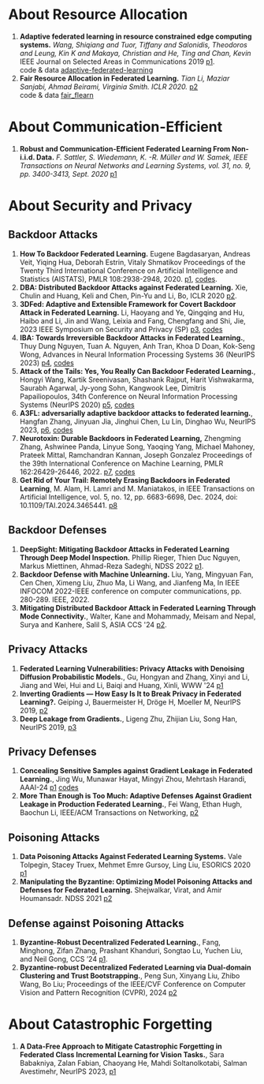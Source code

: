 # About Resource Allocation
1. **Adaptive federated learning in resource constrained edge computing systems.**  *Wang, Shiqiang and Tuor, Tiffany and Salonidis, Theodoros and Leung, Kin K and Makaya, Christian and He, Ting and Chan, Kevin* IEEE Journal on Selected Areas in Communications 2019 [p1](https://ieeexplore.ieee.org/document/8664630?denied=).  
code & data [adaptive-federated-learning](https://github.com/IBM/adaptive-federated-learning)
2. **Fair Resource Allocation in Federated Learning.**  	*Tian Li, Maziar Sanjabi, Ahmad Beirami, Virginia Smith. ICLR 2020.* [p2](https://arxiv.org/abs/1905.10497)  
 code & data [fair_flearn](https://github.com/litian96/fair_flearn)

# About Communication-Efficient
1. **Robust and Communication-Efficient Federated Learning From Non-i.i.d. Data.**  	*F. Sattler, S. Wiedemann, K. -R. Müller and W. Samek, IEEE Transactions on Neural Networks and Learning Systems, vol. 31, no. 9, pp. 3400-3413, Sept. 2020* [p1](https://ieeexplore.ieee.org/document/8889996)  




# About Security and Privacy
## Backdoor Attacks
1. **How To Backdoor Federated Learning.**  Eugene Bagdasaryan, Andreas Veit, Yiqing Hua, Deborah Estrin, Vitaly Shmatikov Proceedings of the Twenty Third International Conference on Artificial Intelligence and Statistics  (AISTATS), PMLR 108:2938-2948, 2020. [p1](https://proceedings.mlr.press/v108/bagdasaryan20a.html), [codes](https://github.com/ebagdasa/backdoor_federated_learning).
2.  **DBA: Distributed Backdoor Attacks against Federated Learning.** Xie, Chulin and Huang, Keli and Chen, Pin-Yu and Li, Bo, ICLR 2020 [p2](https://openreview.net/pdf?id=rkgyS0VFvr).
3.  **3DFed: Adaptive and Extensible Framework for Covert Backdoor Attack in Federated Learning.** Li, Haoyang and Ye, Qingqing and Hu, Haibo and Li, Jin and Wang, Leixia and Fang, Chengfang and Shi, Jie, 2023 IEEE Symposium on Security and Privacy (SP) [p3](https://ieeexplore.ieee.org/document/10179401), [codes](https://github.com/haoyangliASTAPLE/3DFed)
4.  **IBA: Towards Irreversible Backdoor Attacks in Federated Learning.**, Thuy Dung Nguyen, Tuan A. Nguyen, Anh Tran, Khoa D Doan, Kok-Seng Wong,  Advances in Neural Information Processing Systems 36 (NeurIPS 2023) [p4](https://proceedings.neurips.cc/paper_files/paper/2023/hash/d0c6bc641a56bebee9d985b937307367-Abstract-Conference.html), [codes](https://github.com/sail-research/iba)
5.  **Attack of the Tails: Yes, You Really Can Backdoor Federated Learning.**, Hongyi Wang, Kartik Sreenivasan, Shashank Rajput, Harit Vishwakarma, Saurabh Agarwal, Jy-yong Sohn, Kangwook Lee, Dimitris Papailiopoulos, 34th Conference on Neural Information Processing Systems (NeurIPS 2020) [p5](https://proceedings.neurips.cc/paper_files/paper/2020/hash/b8ffa41d4e492f0fad2f13e29e1762eb-Abstract.html), [codes](https://github.com/ksreenivasan/OOD_Federated_Learning)
6.  **A3FL: adversarially adaptive backdoor attacks to federated learning.**, Hangfan Zhang, Jinyuan Jia, Jinghui Chen, Lu Lin, Dinghao Wu, NeurIPS 2023, [p6](https://openreview.net/forum?id=S6ajVZy6FA), [codes](https://github.com/hfzhang31/A3FL)
7.  **Neurotoxin: Durable Backdoors in Federated Learning,** Zhengming Zhang, Ashwinee Panda, Linyue Song, Yaoqing Yang, Michael Mahoney, Prateek Mittal, Ramchandran Kannan, Joseph Gonzalez Proceedings of the 39th International Conference on Machine Learning, PMLR 162:26429-26446, 2022. [p7](https://proceedings.mlr.press/v162/zhang22w.html), [codes](https://github.com/jhcknzzm/Federated-Learning-Backdoor?tab=readme-ov-file)
8.  **Get Rid of Your Trail: Remotely Erasing Backdoors in Federated Learning**, M. Alam, H. Lamri and M. Maniatakos, in IEEE Transactions on Artificial Intelligence, vol. 5, no. 12, pp. 6683-6698, Dec. 2024, doi: 10.1109/TAI.2024.3465441. [p8](https://ieeexplore.ieee.org/document/10685452)


## Backdoor Defenses
1. **DeepSight: Mitigating Backdoor Attacks in Federated Learning Through Deep Model Inspection.** Phillip Rieger, Thien Duc Nguyen, Markus Miettinen, Ahmad-Reza Sadeghi, NDSS 2022 [p1](https://arxiv.org/abs/2201.00763).
2. **Backdoor Defense with Machine Unlearning.** Liu, Yang, Mingyuan Fan, Cen Chen, Ximeng Liu, Zhuo Ma, Li Wang, and Jianfeng Ma, In IEEE INFOCOM 2022-IEEE conference on computer communications, pp. 280-289. IEEE, 2022.
3. **Mitigating Distributed Backdoor Attack in Federated Learning Through Mode Connectivity.**, Walter, Kane and Mohammady, Meisam and Nepal, Surya and Kanhere, Salil S, ASIA CCS '24 [p2](https://dl.acm.org/doi/abs/10.1145/3634737.3637682?casa_token=3t1M1TpHN3YAAAAA:lDAw0-qF_zMsBDt8ST3bXe83QxAvlNoUE3MBB8S_6zePpWWF3drhshkszGCOQT06rB0uu9TVVXic).


## Privacy Attacks
1. **Federated Learning Vulnerabilities: Privacy Attacks with Denoising Diffusion Probabilistic Models.**, Gu, Hongyan and Zhang, Xinyi and Li, Jiang and Wei, Hui and Li, Baiqi and Huang, Xinli, WWW '24 [p1](https://dl.acm.org/doi/10.1145/3589334.3645514)
2. **Inverting Gradients — How Easy Is It to Break Privacy in Federated Learning?.** Geiping J, Bauermeister H, Dröge H, Moeller M, NeurIPS 2019, [p2](https://dl.acm.org/doi/abs/10.5555/3495724.3497145)
3. **Deep Leakage from Gradients.**, Ligeng Zhu, Zhijian Liu, Song Han, NeurIPS 2019, [p3](https://papers.nips.cc/paper_files/paper/2019/hash/60a6c4002cc7b29142def8871531281a-Abstract.html)


## Privacy Defenses
1. **Concealing Sensitive Samples against Gradient Leakage in Federated Learning.**, Jing Wu, Munawar Hayat, Mingyi Zhou, Mehrtash Harandi, AAAI-24 [p1](https://ojs.aaai.org/index.php/AAAI/article/view/30171/32078) [codes](https://github.com/JingWu321/DCS-2)
2. **More Than Enough is Too Much: Adaptive Defenses Against Gradient Leakage in Production Federated Learning.**, Fei Wang, Ethan Hugh, Baochun Li, IEEE/ACM Transactions on Networking, [p2](https://ieeexplore.ieee.org/abstract/document/10477938)

## Poisoning Attacks
1. **Data Poisoning Attacks Against Federated Learning Systems.** Vale Tolpegin, Stacey Truex, Mehmet Emre Gursoy, Ling Liu, ESORICS 2020 [p1](https://dl.acm.org/doi/10.1007/978-3-030-58951-6_24)
2. **Manipulating the Byzantine: Optimizing Model Poisoning Attacks and Defenses for Federated Learning.** Shejwalkar, Virat, and Amir Houmansadr. NDSS 2021 [p2](https://www.ndss-symposium.org/ndss-paper/manipulating-the-byzantine-optimizing-model-poisoning-attacks-and-defenses-for-federated-learning/)


## Defense against Poisoning Attacks
1. **Byzantine-Robust Decentralized Federated Learning.**, Fang, Minghong, Zifan Zhang, Prashant Khanduri, Songtao Lu, Yuchen Liu, and Neil Gong, CCS ’24 [p1](https://arxiv.org/abs/2406.10416).
2. **Byzantine-robust Decentralized Federated Learning via Dual-domain Clustering and Trust Bootstrapping.**, Peng Sun, Xinyang Liu, Zhibo Wang, Bo Liu; Proceedings of the IEEE/CVF Conference on Computer Vision and Pattern Recognition (CVPR), 2024 [p2](https://openaccess.thecvf.com/content/CVPR2024/html/Sun_Byzantine-robust_Decentralized_Federated_Learning_via_Dual-domain_Clustering_and_Trust_Bootstrapping_CVPR_2024_paper.html)

# About Catastrophic Forgetting
1.  **A Data-Free Approach to Mitigate Catastrophic Forgetting in Federated Class Incremental Learning for Vision Tasks.**, Sara Babakniya, Zalan Fabian, Chaoyang He, Mahdi Soltanolkotabi, Salman Avestimehr, NeurIPS 2023, [p1](https://proceedings.neurips.cc/paper_files/paper/2023/hash/d160ea01902c33e30660851dfbac5980-Abstract-Conference.html)
